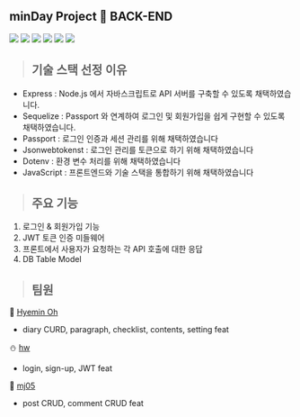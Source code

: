 ## minDay Project 📘 BACK-END

<img src="https://img.shields.io/badge/javaScript-F7DF1E?style=for-the-badge&logo=javaScript&logoColor=white">  <img src="https://img.shields.io/badge/Passport-34E27A?style=for-the-badge&logo=passport&logoColor=white">  <img src="https://img.shields.io/badge/jsonwebtokens-000000?style=for-the-badge&logo=jsonwebtokens&logoColor=white">  <img src="https://img.shields.io/badge/express-000000?style=for-the-badge&logo=express&logoColor=white">  <img src="https://img.shields.io/badge/dotenv-ECD53F?style=for-the-badge&logo=dotenv&logoColor=white">  <img src="https://img.shields.io/badge/sequelize-52B0E7?style=for-the-badge&logo=Sequelize&logoColor=white"> 


> ## 기술 스택 선정 이유
- Express : Node.js 에서 자바스크립트로 API 서버를 구축할 수 있도록 채택하였습니다.
- Sequelize : Passport 와 연계하여 로그인 및 회원가입을 쉽게 구현할 수 있도록 채택하였습니다.
- Passport : 로그인 인증과 세션 관리를 위해 채택하였습니다
- Jsonwebtokenst : 로그인 관리를 토큰으로 하기 위해 채택하였습니다
- Dotenv : 환경 변수 처리를 위해 채택하였습니다
- JavaScript : 프론트엔드와 기술 스택을 통합하기 위해 채택하였습니다 


> ## 주요 기능
1. 로그인 & 회원가입 기능
2. JWT 토큰 인증 미들웨어
3. 프론트에서 사용자가 요청하는 각 API 호출에 대한 응답
4. DB Table Model 


> ## 팀원
:christmas_tree: [Hyemin Oh](https://github.com/kelly2657) 
- diary CURD, paragraph, checklist, contents, setting feat

:snowman: [hw](https://github.com/Hye1JEong)

- login, sign-up, JWT feat

:santa: [mj05](https://github.com/amamj05)
- post CRUD, comment CRUD feat
